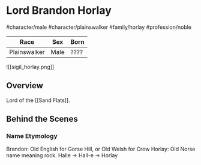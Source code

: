 # Lord Brandon Horlay
#character/male #character/plainswalker #family/horlay #profession/noble 

Race | Sex | Born
-----|-----|-----
Plainswalker | Male | ????

![[sigil_horlay.png]]

## Overview
Lord of the [[Sand Flats]].

## Behind the Scenes
### Name Etymology
Brandon: Old English for Gorse Hill, or Old Welsh for Crow
Horlay: Old Norse name meaning rock. Halle -> Hall-e -> Horlay